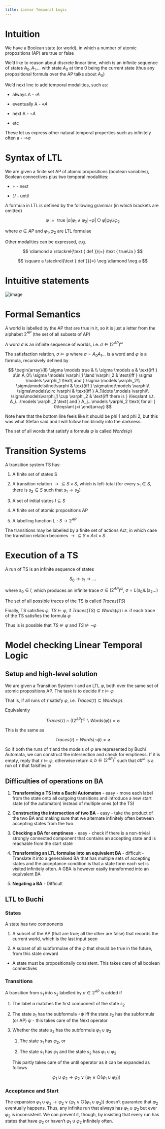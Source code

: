 ```yaml
---
title: Linear Temporal Logic
---
```


# Intuition

We have a Boolean state (or world), in which a number of atomic
propositions (AP) are true or false

We’d like to reason about discrete linear time, which is an infinite
sequence of states $A_0,A_1....$ with state $A_0$ at time 0 being the
current state (thus any propositional formula over the AP talks about
$A_0$)

We’d next line to add temporal modalities, such as:

-   always A - $\square A$

-   eventually A - $\diamond A$

-   next A - $\circ A$

-   etc

These let us express other natural temporal properties such as
infinitely often a - $\square\diamond a$

# Syntax of LTL

We are given a finite set AP of atomic propositions (boolean variables),
Boolean connectives plus two temporal modalities:

-   $\circ$ - next

-   $U$ - until

A formula in LTL is defined by the following grammar (in which brackets
are omitted)

$$
\varphi:=\text { true }|a| \varphi_{1} \wedge \varphi_{2}|\neg \varphi| \bigcirc \varphi | \varphi_{1} U \varphi_{2}
$$

where $a\in AP$ and $\varphi_1,\varphi_2$ are LTL formulae

Other modalities can be expressed, e.g.

$$
\diamond a \stackrel{\text { def }}{=} \text { trueUa }
$$

$$
\square a \stackrel{\text { def }}{=} \neg \diamond \neg a
$$

# Intuitive statements

![image](/img/Year_2/Theory_of_Computation/MOC/LTL/Intuitive_statements.png)

# Formal Semantics

A world is labelled by the AP that are true in it, so it is just a
letter from the alphabet $2^{AP}$ (the set of all subsets of AP)

A word $\sigma$ is an infinite sequence of worlds, i.e.
$\sigma \in (2^{AP})^\omega$

The satisfaction relation, $\sigma \models \varphi$ where
$\sigma = A_0A_1...$ is a word and $\varphi$ is a formula, recursively
defined by

$$
\begin{array}{ll}
\sigma \models true &  \\
\sigma \models a & \text{iff }  a\in A_0\\
\sigma \models \varphi_1 \land \varphi_2 & \text{iff } \sigma \models \varphi_1 \text{ and } \sigma \models \varphi_2\\
\sigma\models\lnot\varphi & \text{iff } \sigma\not\models \varphi\\
\sigma\models\circ \varphi & \text{iff } A_1\ldots \models \varphi\\
\sigma\models\varphi_1 \cup \varphi_2 & \text{iff there is } i\leqslant s.t. A_i...\models \varphi_2 \text{ and } A_j...\models \varphi_2 \text{ for all } 0\leqslant j<i
\end{array}
$$

Note here that the bottom line feels like it should be phi 1 and phi 2, but this was what Stefan said and I will follow him blindly into the darkness.

The set of all words that satisfy a formula $\varphi$ is called
$Words(\varphi)$

# Transition Systems

A transition system TS has:

1.  A finite set of states S

2.  A transition relation $\rightarrow \subseteq S\times S$, which is
    left-total (for every $s_1\in S$, there is $s_2\in S$ such that
    $s_1\rightarrow s_2$)

3.  A set of initial states $I\subseteq S$

4.  A finite set of atomic propositions AP

5.  A labelling function $L:S\rightarrow 2^{AP}$

The transitions may be labelled by a finite set of actions Act, in which
case the transition relation becomes
$\rightarrow \subseteq S\times Act \times S$

# Execution of a TS

A run of TS is an infinite sequence of states

$$
S_0\rightarrow s_1 \rightarrow ...
$$

where $s_0\in I$, which produces an infinite trace $\sigma \in (2^{AP})^\omega$,
$\sigma=L(s_0)L(s_2...)$

The set of all possible traces of the TS is called $Traces(TS)$

Finally, TS satisfies $\varphi$, $TS\models \varphi$, if
$Traces(TS)\subseteq Words(\varphi)$ i.e. if each trace of the TS
satisfies the formula $\varphi$

Thus is is possible that $TS\not\models \varphi$ and
$TS \not\models \lnot \varphi$

# Model checking Linear Temporal Logic

## Setup and high-level solution

We are given a Transition System $\tau$ and an LTL $\varphi$, both over
the same set of atomic propositions AP. The task is to decide if
$\tau\models\varphi$

That is, if all runs of $\tau$ satisfy $\varphi$, i.e.
$Traces(\tau)\subseteq Words(\varphi)$.

Equivalently

$$
Traces(\tau)\cap \big((2^{AP})^\omega \backslash Words(\varphi)\big)=\varnothing
$$

This is the same as

$$
Traces(\tau)\cap Words(\lnot \phi)=\varnothing
$$

So if both the runs of $\tau$ and the models of $\varphi$ are
represented by Buchi Automata, we can construct the intersection and
check for emptiness. If it is empty, reply that $\tau\models\varphi$,
otherwise return $a,b\in (2^{AP})^*$ such that $ab^\omega$ is a run of
$\tau$ that falsifies $\varphi$

## Difficulties of operations on BA

1.  **Transforming a TS into a Buchi Automaton** - easy - move each
    label from the state onto all outgoing transitions and introduce a
    new start state (of the automaton) instead of multiple ones (of the
    TS)

2.  **Constructing the intersection of two BA** - easy - take the
    product of the two BA and making sure that we alternate infinitely
    often between accepting states from the two

3.  **Checking a BA for emptiness** - easy - check if there is a
    non-trivial strongly connected component that contains an accepting
    state and is reachable from the start state

4.  **Transforming an LTL formulae into an equivalent BA** - difficult -
    Translate it into a generalised BA that has multiple sets of
    accepting states and the acceptance condition is that a state form
    each set is visited infinitely often. A GBA is however easily
    transformed into an equivalent BA

5.  **Negating a BA** - Difficult

## LTL to Buchi

### States

A state has two components

1.  A subset of the AP (that are true; all the other are false) that
    records the current world, which is the last input seen

2.  A subset of all subformulae of the $\varphi$ that should be true in
    the future, from this state onward

-   A state must be propositionally consistent. This takes care of all
    boolean connectives

### Transitions

A transition from $s_1$ into $s_2$ labelled by $a\in 2^{AP}$ is added if

1.  The label $a$ matches the first component of the state $s_2$

2.  The state $s_1$ has the subformula $\circ\psi$ iff the state $s_2$
    has the subformula (or AP) $\psi$ - this takes care of the Next
    operator

3.  Whether the state $s_2$ has the subformula $\varphi_1\cup \varphi_2$

    1.  The state $s_1$ has $\varphi_2$, or

    2.  The state $s_1$ has $\varphi_1$ and the state $s_2$ has
        $\varphi_1\cup \varphi_2$

    This partly takes care of the until operator as it can be expanded
    as follows

    $$
    \varphi_{1} \cup \varphi_{2} \rightarrow \varphi_{2} \vee\left(\varphi_{1} \wedge \bigcirc\left(\varphi_{1} \cup \varphi_{2}\right)\right)
    $$

### Acceptance and Start

The expansion
$\varphi_{1} \cup \varphi_{2} \rightarrow \varphi_{2} \vee\left(\varphi_{1} \wedge \bigcirc\left(\varphi_{1} \cup \varphi_{2}\right)\right)$
doesn’t guarantee that $\varphi_2$ eventually happens. Thus, any
infinite run that always has $\varphi_{1}\cup\varphi_{2}$ but ever
$\varphi_{2}$ is inconsistent. We can prevent it, though, by insisting
that every run has states that have $\varphi_{2}$ or haven’t
$\varphi_{1}\cup \varphi_{2}$ infinitely often.
